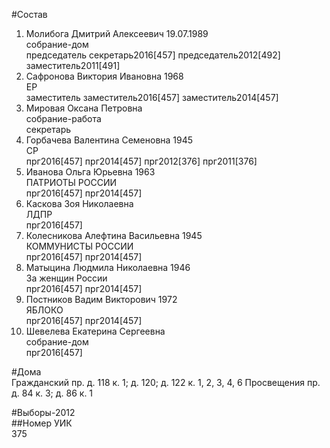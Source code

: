 #Состав  
1. Молибога Дмитрий Алексеевич 19.07.1989  
    собрание-дом  
    председатель секретарь2016[457] председатель2012[492] заместитель2011[491]  
2. Сафронова Виктория Ивановна 1968  
    ЕР  
    заместитель заместитель2016[457] заместитель2014[457]  
3. Мировая Оксана Петровна  
    собрание-работа  
    секретарь  
4. Горбачева Валентина Семеновна 1945  
    СР  
    прг2016[457] прг2014[457] прг2012[376] прг2011[376]  
5. Иванова Ольга Юрьевна 1963  
    ПАТРИОТЫ РОССИИ  
    прг2016[457] прг2014[457]  
6. Каскова Зоя Николаевна  
    ЛДПР  
    прг2016[457]  
7. Колесникова Алефтина Васильевна 1945  
    КОММУНИСТЫ РОССИИ  
    прг2016[457] прг2014[457]  
8. Матыцина Людмила Николаевна 1946  
    За женщин России  
    прг2016[457] прг2014[457]  
9. Постников Вадим Викторович 1972  
    ЯБЛОКО  
    прг2016[457] прг2014[457]  
10. Шевелева Екатерина Сергеевна  
    собрание-дом  
    прг2016[457]  
  
#Дома  
Гражданский пр. д. 118 к. 1; д. 120; д. 122 к. 1, 2, 3, 4, 6 Просвещения пр. д. 84 к. 3; д. 86 к. 1  
  
#Выборы-2012  
##Номер УИК  
375  
